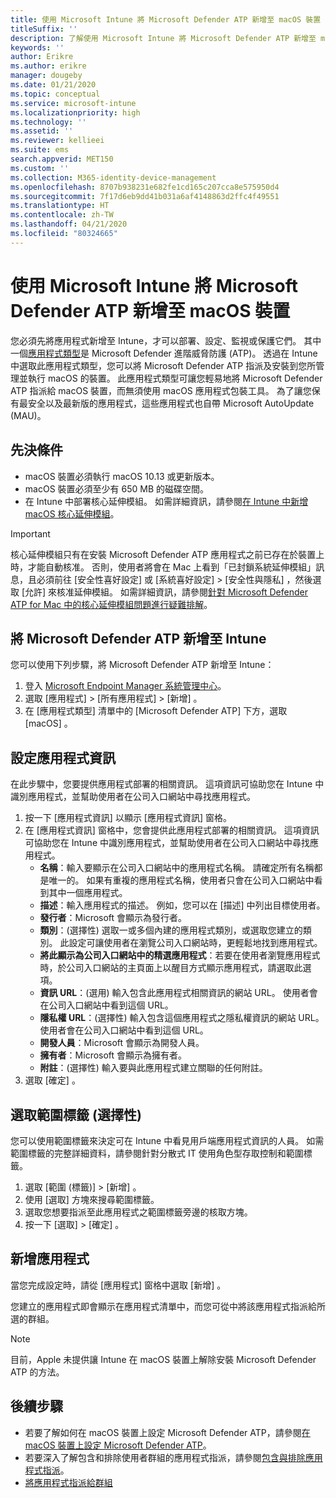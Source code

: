 ```yaml
---
title: 使用 Microsoft Intune 將 Microsoft Defender ATP 新增至 macOS 裝置
titleSuffix: ''
description: 了解使用 Microsoft Intune 將 Microsoft Defender ATP 新增至 macOS 裝置。
keywords: ''
author: Erikre
ms.author: erikre
manager: dougeby
ms.date: 01/21/2020
ms.topic: conceptual
ms.service: microsoft-intune
ms.localizationpriority: high
ms.technology: ''
ms.assetid: ''
ms.reviewer: kellieei
ms.suite: ems
search.appverid: MET150
ms.custom: ''
ms.collection: M365-identity-device-management
ms.openlocfilehash: 8707b938231e682fe1cd165c207cca8e575950d4
ms.sourcegitcommit: 7f17d6eb9dd41b031a6af4148863d2ffc4f49551
ms.translationtype: HT
ms.contentlocale: zh-TW
ms.lasthandoff: 04/21/2020
ms.locfileid: "80324665"
---
```

# <a name="add-microsoft-defender-atp-to-macos-devices-using-microsoft-intune"></a>使用 Microsoft Intune 將 Microsoft Defender ATP 新增至 macOS 裝置

您必須先將應用程式新增至 Intune，才可以部署、設定、監視或保護它們。 其中一個[應用程式類型](apps-add.md#app-types-in-microsoft-intune)是 Microsoft Defender 進階威脅防護 (ATP)。 透過在 Intune 中選取此應用程式類型，您可以將 Microsoft Defender ATP 指派及安裝到您所管理並執行 macOS 的裝置。 此應用程式類型可讓您輕易地將 Microsoft Defender ATP 指派給 macOS 裝置，而無須使用 macOS 應用程式包裝工具。 為了讓您保有最安全以及最新版的應用程式，這些應用程式也自帶 Microsoft AutoUpdate (MAU)。

## <a name="prerequisites"></a>先決條件
- macOS 裝置必須執行 macOS 10.13 或更新版本。
- macOS 裝置必須至少有 650 MB 的磁碟空間。
- 在 Intune 中部署核心延伸模組。 如需詳細資訊，請參閱[在 Intune 中新增 macOS 核心延伸模組](../configuration/kernel-extensions-overview-macos.md)。

> [!IMPORTANT]
> 核心延伸模組只有在安裝 Microsoft Defender ATP 應用程式之前已存在於裝置上時，才能自動核准。 否則，使用者將會在 Mac 上看到「已封鎖系統延伸模組」訊息，且必須前往 [安全性喜好設定]  或 [系統喜好設定]   > [安全性與隱私]  ，然後選取 [允許]  來核准延伸模組。 如需詳細資訊，請參閱[針對 Microsoft Defender ATP for Mac 中的核心延伸模組問題進行疑難排解](https://docs.microsoft.com/windows/security/threat-protection/microsoft-defender-atp/mac-support-kext)。

## <a name="add-microsoft-defender-atp-to-intune"></a>將 Microsoft Defender ATP 新增至 Intune
您可以使用下列步驟，將 Microsoft Defender ATP 新增至 Intune：

1. 登入 [Microsoft Endpoint Manager 系統管理中心](https://go.microsoft.com/fwlink/?linkid=2109431)。
2. 選取 [應用程式]   > [所有應用程式]   > [新增]  。
3. 在 [應用程式類型]  清單中的 [Microsoft Defender ATP]  下方，選取 [macOS]  。

## <a name="configure-app-information"></a>設定應用程式資訊
在此步驟中，您要提供應用程式部署的相關資訊。 這項資訊可協助您在 Intune 中識別應用程式，並幫助使用者在公司入口網站中尋找應用程式。

1. 按一下 [應用程式資訊]  以顯示 [應用程式資訊]  窗格。
2. 在 [應用程式資訊]  窗格中，您會提供此應用程式部署的相關資訊。 這項資訊可協助您在 Intune 中識別應用程式，並幫助使用者在公司入口網站中尋找應用程式。
    - **名稱**：輸入要顯示在公司入口網站中的應用程式名稱。 請確定所有名稱都是唯一的。 如果有重複的應用程式名稱，使用者只會在公司入口網站中看到其中一個應用程式。
    - **描述**：輸入應用程式的描述。 例如，您可以在 [描述] 中列出目標使用者。
    - **發行者**：Microsoft 會顯示為發行者。
    - **類別**：(選擇性) 選取一或多個內建的應用程式類別，或選取您建立的類別。 此設定可讓使用者在瀏覽公司入口網站時，更輕鬆地找到應用程式。
    - **將此顯示為公司入口網站中的精選應用程式**：若要在使用者瀏覽應用程式時，於公司入口網站的主頁面上以醒目方式顯示應用程式，請選取此選項。
    - **資訊 URL**：(選用) 輸入包含此應用程式相關資訊的網站 URL。 使用者會在公司入口網站中看到這個 URL。
    - **隱私權 URL**：(選擇性) 輸入包含這個應用程式之隱私權資訊的網站 URL。 使用者會在公司入口網站中看到這個 URL。
    - **開發人員**：Microsoft 會顯示為開發人員。
    - **擁有者**：Microsoft 會顯示為擁有者。
    - **附註**：(選擇性) 輸入要與此應用程式建立關聯的任何附註。
3. 選取 [確定]  。

## <a name="select-scope-tags-optional"></a>選取範圍標籤 (選擇性)
您可以使用範圍標籤來決定可在 Intune 中看見用戶端應用程式資訊的人員。 如需範圍標籤的完整詳細資料，請參閱針對分散式 IT 使用角色型存取控制和範圍標籤。
1.    選取 [範圍 (標籤)]   > [新增]  。
2.    使用 [選取]  方塊來搜尋範圍標籤。
3.    選取您想要指派至此應用程式之範圍標籤旁邊的核取方塊。
4.    按一下 [選取]   > [確定]  。

## <a name="add-the-app"></a>新增應用程式
當您完成設定時，請從 [應用程式]  窗格中選取 [新增]  。 

您建立的應用程式即會顯示在應用程式清單中，而您可從中將該應用程式指派給所選的群組。 

> [!NOTE]
> 目前，Apple 未提供讓 Intune 在 macOS 裝置上解除安裝 Microsoft Defender ATP 的方法。

## <a name="next-steps"></a>後續步驟
- 若要了解如何在 macOS 裝置上設定 Microsoft Defender ATP，請參閱[在 macOS 裝置上設定 Microsoft Defender ATP](https://docs.microsoft.com/windows/security/threat-protection/microsoft-defender-atp/mac-preferences)。
- 若要深入了解包含和排除使用者群組的應用程式指派，請參閱[包含與排除應用程式指派](apps-inc-exl-assignments.md)。
- [將應用程式指派給群組](apps-deploy.md)

